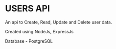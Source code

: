 # USERS API

An api to Create, Read, Update and Delete user data.

Created using NodeJs, ExpressJs

Database - PostgreSQL

